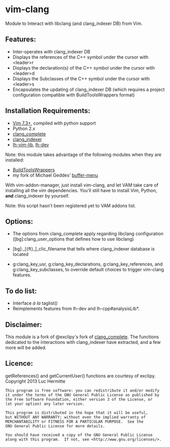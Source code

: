 vim-clang
=========

Module to Interact with libclang (and clang\_indexer DB) from Vim.

Features:
---------
* Inter-operates with clang\_indexer DB
* Displays the references of the C++ symbol under the cursor with \<leader\>r
* Displays the declaration(s) of the C++ symbol under the cursor with \<leader\>d
* Displays the Subclasses of the C++ symbol under the cursor with \<leader\>s
* Encapsulates the updating of clang\_indexer DB (which requires a project
  configuration compatible with BuildToolsWrappers format)

Installation Requirements:
-------------------------
* [Vim 7.3+](http://www.vim.org), compiled with python support
* Python 2.x
* [clang\_complete](https://github.com/Rip-Rip/clang_complete)
* [clang\_indexer](https://github.com/LucHermitte/clang_indexer)
* [lh-vim-lib](http://code.google.com/p/lh-vim/wiki/lhVimLib),
  [lh-dev](http://code.google.com/p/lh-vim/source/browse/dev/trunk/lh-dev-addon-info.txt)

Note: this module takes advantage of the following modules when they are
installed:
* [BuildToolsWrappers](http://code.google.com/p/lh-vim/source/browse/BTW/trunk/lh-build-tools-wrapper-addon-info.txt)
* my fork of Michael Geddes' [buffer-menu](http://code.google.com/p/lh-vim/source/browse/misc/trunk/plugin/buffermenu.vim)

With vim-addon-manager, just install vim-clang, and let VAM take care of
installing all the vim dependencies. You'll still have to install Vim, Python,
**and** clang\_indexer by yourself.

Note: this script hasn't been registered yet to VAM addons list.

Options:
--------
* The options from clang\_complete apply regarding libclang configuration
  ([bg]:clang\_user\_options that defines how to use libclang) 
* [bg]:_[{ft}\_]_clic\_filename that tells where clang\_indexer database is
  located

* g:clang\_key\_usr, g:clang\_key\_declarations, g:clang\_key\_references, and
  g:clang\_key\_subclasses, to override default choices to trigger vim-clang
  features.

To do list:
-----------
* Interface _à la_ taglist()
* Reimplements features from lh-dev and lh-cpp#analysisLib\*.


Disclaimer:
-----------
This module is a fork of @exclipy's fork of
[clang\_complete](<https://github.com/exclipy/clang_complete>).
The functions dedicated to the interactions with clang\_indexer have extracted,
and a few more will be added.


Licence:
--------
getReferences() and getCurrentUser() functions are courtesy of exclipy.
Copyright 2013 Luc Hermitte

    This program is free software: you can redistribute it and/or modify
    it under the terms of the GNU General Public License as published by
    the Free Software Foundation, either version 3 of the License, or
    (at your option) any later version.

    This program is distributed in the hope that it will be useful,
    but WITHOUT ANY WARRANTY; without even the implied warranty of
    MERCHANTABILITY or FITNESS FOR A PARTICULAR PURPOSE.  See the
    GNU General Public License for more details.

    You should have received a copy of the GNU General Public License
    along with this program.  If not, see <http://www.gnu.org/licenses/>.
